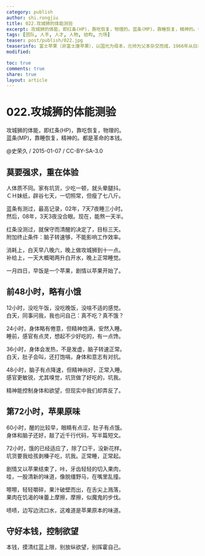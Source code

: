 ```yaml
---
category: publish
author: shi.rongjiu
title: 022.攻城狮的体能测验
excerpt: 攻城狮的体能，即红条(HP)，靠吃恢复，物理的。蓝条(MP)，靠睡恢复，精神的。都是革命的本钱。
tags: [团队, 人手, 人才, 人物, 结构, 力场]
teaser: post/publish/022.jpg
teaserinfo: 富士苹果（非富士康苹果），以国光为母本，元帅为父本杂交而成，1966年从日本引进中国。
modified: 

toc: true
comments: true
share: true
layout: article
---
```


# 022.攻城狮的体能测验

攻城狮的体能，即红条(HP)，靠吃恢复，物理的。  
蓝条(MP)，靠睡恢复，精神的。都是革命的本钱。

@史荣久 / 2015-01-07 / CC-BY-SA-3.0  

## 莫要强求，重在体验

人体质不同。家有坑货，少吃一顿，就头晕腿抖。  
ＣＨ妹纸，辟谷七天，一切照常，但瘦了七八斤。

蓝条有测过，最高记录，02年，7天7夜睡三小时。  
然后，08年，3天3夜没合眼。现在，能熬一天半。

红条没测过，就保守而清醒的决定了，目标三天。  
附加终止条件：脑子转速够，不能影响工作效率。

消耗上，白天早八晚六，晚上做攻城狮到十一点。  
补给上，一天大概喝两升白开水，晚上正常睡觉。

一月四日，早饭是一个苹果，剧情以苹果开始了。

## 前48小时，略有小饿

12小时，没吃午饭，没吃晚饭，没啥不适的感觉。  
白天，同事问我，我也问自己：真不吃？真不饿？

24小时，身体略有倦意，但精神饱满，安然入睡。  
睡前，感官有点灵，想起不少好吃的，有一点馋。

36小时，身体会发热，不是发虚，脑子转速正常。  
白天，肚子会叫，还打饱嗝，身体和意志有对抗。

48小时，脑子有点降速，但精神尚好，正常入睡。  
感官更敏锐，尤其嗅觉，坑货做了好吃的，坑我。

精神能控制身体和欲望，但现实中我们却弄反了。

## 第72小时，苹果原味

60小时，醒的比较早，眼睛有点涩，肚子有点饿。  
身体和脑子还好，敲了近千行代码，写半篇短文。

72小时，饿的已经适应了，除了口干，没新花样。  
坑货要我给孩剥榛子吃，坑我。正常睡，正常起。

剧情又以苹果结束了，咔，牙齿轻轻的切入果肉，  
哇，一股清新的味道，像脱缰野马，在嘴里乱撞。

嚓嚓，轻轻嚼碎，果汁破壁而出，在舌尖上溅落，  
果肉在饥渴的味蕾上摩擦，摩擦，似魔鬼的步伐。

啧啧，边写边流口水，这难道是苹果原本的味道。

## 守好本钱，控制欲望

本钱，摸清红蓝上限，别放纵欲望，别挥霍自己。
